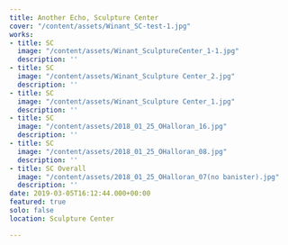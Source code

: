 ```yaml
---
title: Another Echo, Sculpture Center
cover: "/content/assets/Winant_SC-test-1.jpg"
works:
- title: SC
  image: "/content/assets/Winant_SculptureCenter_1-1.jpg"
  description: ''
- title: SC
  image: "/content/assets/Winant_Sculpture Center_2.jpg"
  description: ''
- title: SC
  image: "/content/assets/Winant_Sculpture Center_1.jpg"
  description: ''
- title: SC
  image: "/content/assets/2018_01_25_OHalloran_16.jpg"
  description: ''
- title: SC
  image: "/content/assets/2018_01_25_OHalloran_08.jpg"
  description: ''
- title: SC Overall
  image: "/content/assets/2018_01_25_OHalloran_07(no banister).jpg"
  description: ''
date: 2019-03-05T16:12:44.000+00:00
featured: true
solo: false
location: Sculpture Center

---
```

